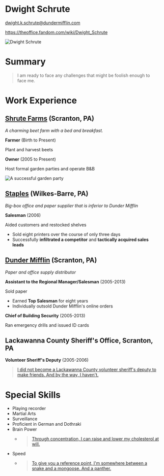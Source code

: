 # Dwight Schrute

dwight.k.schrute@dundermifflin.com

https://theoffice.fandom.com/wiki/Dwight_Schrute

![Dwight Schrute](https://upload.wikimedia.org/wikipedia/en/c/cd/Dwight_Schrute.jpg)

# Summary

>I am ready to face any challenges that might be foolish enough to face me.

# Work Experience

## [Shrute Farms](https://theoffice.fandom.com/wiki/Schrute_Farms?so=search) (Scranton, PA)

*A charming beet farm with a bed and breakfast.*

**Farmer** (Birth to Present)

Plant and harvest beets

**Owner** (2005 to Present)

Host formal garden parties and operate B&B

![A successful garden party](https://m.media-amazon.com/images/M/MV5BMTBjMzhjNDQtOWVhZC00YjY0LWJiMjItZGI0MDVmNDIyMmY5XkEyXkFqcGdeQXVyMDgyNjA5MA@@._V1_.jpg)

## [Staples](https://theoffice.fandom.com/wiki/Staples) (Wilkes-Barre, PA)
*Big-box office and paper supplier that is inferior to Dunder Mifflin*

**Salesman** (2006)

Aided customers and restocked shelves

- Sold eight printers over the course of only three days
- Successfully **infiltrated a competitor** and **tactically acquired sales leads** 

## [Dunder Mifflin](https://theoffice.fandom.com/wiki/Dunder_Mifflin_Scranton) (Scranton, PA)
*Paper and office supply distributor* 

**Assistant to the Regional Manager/Salesman**  (2005-2013)

Sold paper

- Earned **Top Salesman** for eight years
- Individually outsold Dunder Mifflin's online orders

**Chief of Building Security** (2005-2013)

Ran emergency drills and issued ID cards

## Lackawanna County Sheriff's Office, Scranton, PA 

**Volunteer Sheriff's Deputy** (2005-2006)

> [I did not become a Lackawanna County volunteer sheriff's deputy to make friends. And by the way, I haven't.](https://www.imdb.com/title/tt0795874/characters/nm0933988)

# Special Skills
- Playing recorder
- Martial Arts
- Surveillance
- Proficient in German and Dothraki
- Brain Power
  - >[Through concentration, I can raise and lower my cholesterol at will.](https://www.imdb.com/title/tt0664517/characters/nm0278979)
- Speed
  - >[To give you a reference point, I'm somewhere between a snake and a mongoose. And a panther.](https://theoffice.fandom.com/wiki/The_Merger_Quotes)